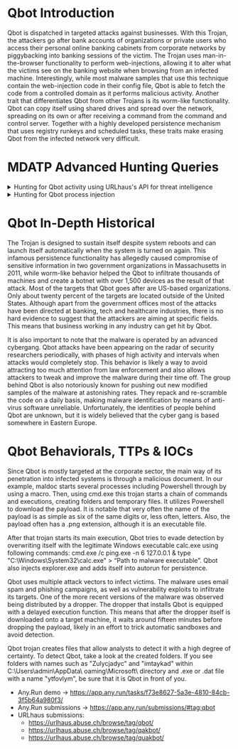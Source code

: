 # Qbot Introduction
Qbot is dispatched in targeted attacks against businesses. With this Trojan, the attackers go after bank accounts of organizations or private users who access their personal online banking cabinets from corporate networks by piggybacking into banking sessions of the victim. The Trojan uses man-in-the-browser functionality to perform web-injections, allowing it to alter what the victims see on the banking website when browsing from an infected machine. Interestingly, while most malware samples that use this technique contain the web-injection code in their config file, Qbot is able to fetch the code from a controlled domain as it performs malicious activity. Another trait that differentiates Qbot from other Trojans is its worm-like functionality. Qbot can copy itself using shared drives and spread over the network, spreading on its own or after receiving a command from the command and control server. Together with a highly developed persistence mechanism that uses registry runkeys and scheduled tasks, these traits make erasing Qbot from the infected network very difficult.

# MDATP Advanced Hunting Queries
<details>
<summary>Hunting for Qbot activity using URLhaus's API for threat intelligence</summary>
<p>

```
// Hunting for Qbot activity using URLhaus's API for threat intelligence
let get_ext_data = (externaldata(raw_intel: string) [@"https://urlhaus.abuse.ch/downloads/csv_recent/"]
with (format="txt")
| where raw_intel !startswith "#"
| extend data = parse_csv(raw_intel)
| extend url = tostring(data[2])
| where data[5] has ("Qakbot") or data[5] has ("qbot") or data[5] has ("Quakbot"));
let urlhaus_domain = materialize (get_ext_data
| extend domain = extract("https?://([^/]+)", 1, tostring(data[2]))
| where domain !has "urldefense.com"
| project domain);
let urlhaus_url = materialize (get_ext_data
| project url);
let host_activity = materialize (urlhaus_domain
| join (DeviceNetworkEvents
| where Timestamp > ago (7d))
on $left.domain == $right.RemoteUrl
| distinct DeviceId);
let cmd_activity = materialize (host_activity
| join (DeviceProcessEvents
| where Timestamp > ago (7d))
on $left.DeviceId == $right.DeviceId
| project ProcessCommandLine);
let file_activity = materialize (host_activity
| join (DeviceFileEvents
| where Timestamp > ago (7d))
on $left.DeviceId == $right.DeviceId
| project InitiatingProcessCommandLine);
search in (DeviceEvents, DeviceNetworkEvents, DeviceProcessEvents, DeviceFileEvents, DeviceRegistryEvents)
Timestamp > ago (7d)
| where DeviceId in (host_activity) and 
    (RemoteUrl in (urlhaus_url) or 
    RemoteUrl in (urlhaus_domain) or 
    ProcessCommandLine has_any (urlhaus_domain) or 
    InitiatingProcessCommandLine has_any (urlhaus_domain) or 
    (ActionType=="BrowserLaunchedToOpenUrl" and InitiatingProcessCommandLine endswith ".zip\"") or 
    FileName=="Direct3DMX.exe" or 
    ActionType=="ProcessCreatedUsingWmiQuery" or 
    ($table=="DeviceNetworkEvents" and InitiatingProcessCommandLine=="explorer.exe") or 
    ProcessCommandLine endswith ".zip\"" or 
    (RegistryKey contains "\\Software\\Microsoft\\Windows\\CurrentVersion\\Run" and RegistryValueData contains "\\AppData\\Roaming\\Microsoft\\"))
| sort by Timestamp
```

</p>
</details>
<details>
<summary>Hunting for Qbot process injection</summary>
<p>

```
//Hunting for Qbot process injection
DeviceProcessEvents 
| where FileName =~ "ping.exe"
| where InitiatingProcessFileName =~ "cmd.exe"
| where InitiatingProcessCommandLine has "calc.exe" and
InitiatingProcessCommandLine has "-n 6" 
and InitiatingProcessCommandLine has "127.0.0.1"
| sort by Timestamp
```
</p>
</details>

# Qbot In-Depth Historical
The Trojan is designed to sustain itself despite system reboots and can launch itself automatically when the system is turned on again. This infamous persistence functionality has allegedly caused compromise of sensitive information in two government organizations in Massachusetts in 2011, while worm-like behavior helped the Qbot to infiltrate thousands of machines and create a botnet with over 1,500 devices as the result of that attack. Most of the targets that Qbot goes after are US-based organizations. Only about twenty percent of the targets are located outside of the United States. Although apart from the government offices most of the attacks have been directed at banking, tech and healthcare industries, there is no hard evidence to suggest that the attackers are aiming at specific fields. This means that business working in any industry can get hit by Qbot.

It is also important to note that the malware is operated by an advanced cybergang. Qbot attacks have been appearing on the radar of security researchers periodically, with phases of high activity and intervals when attacks would completely stop. This behavior is likely a way to avoid attracting too much attention from law enforcement and also allows attackers to tweak and improve the malware during their time off. The group behind Qbot is also notoriously known for pushing out new modified samples of the malware at astonishing rates. They repack and re-scramble the code on a daily basis, making malware identification by means of anti-virus software unreliable. Unfortunately, the identities of people behind Qbot are unknown, but it is widely believed that the cyber gang is based somewhere in Eastern Europe.

# Qbot Behaviorals, TTPs & IOCs
Since Qbot is mostly targeted at the corporate sector, the main way of its penetration into infected systems is through a malicious document. In our example, maldoc starts several processes including Powershell through by using a macro. Then, using cmd.exe this trojan starts a chain of commands and executions, creating folders and temporary files. It utilizes Powershell to download the payload. It is notable that very often the name of the payload is as simple as six of the same digits or, less often, letters. Also, the payload often has a .png extension, although it is an executable file.

After that trojan starts its main execution, Qbot tries to evade detection by overwriting itself with the legitimate Windows executable calc.exe using following commands: cmd.exe /c ping.exe -n 6 127.0.0.1 & type "C:\Windows\System32\calc.exe" > “Path to malware executable”. Qbot also injects explorer.exe and adds itself into autorun for persistence.

Qbot uses multiple attack vectors to infect victims. The malware uses email spam and phishing campaigns, as well as vulnerability exploits to infiltrate its targets. One of the more recent versions of the malware was observed being distributed by a dropper. The dropper that installs Qbot is equipped with a delayed execution function. This means that after the dropper itself is downloaded onto a target machine, it waits around fifteen minutes before dropping the payload, likely in an effort to trick automatic sandboxes and avoid detection.

Qbot trojan creates files that allow analysts to detect it with a high degree of certainty. To detect Qbot, take a look at the created folders. If you see folders with names such as "Zulycjadyc" and "imtaykad" within C:\Users\admin\AppData\ oaming\Microsoft\ directory and .exe or .dat file with a name "ytfovlym", be sure that it is Qbot in front of you.

* Any.Run demo -> https://app.any.run/tasks/f73e8627-5a3e-4810-84cb-3f5b64a980f3/
* Any.Run submissions -> https://app.any.run/submissions/#tag:qbot
* URLhaus submissions:
     * https://urlhaus.abuse.ch/browse/tag/qbot/
     * https://urlhaus.abuse.ch/browse/tag/qakbot/
     * https://urlhaus.abuse.ch/browse/tag/quakbot/

